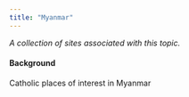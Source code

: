 ```yaml
---
title: "Myanmar"
---
```



*A collection of sites associated with this topic.*

#### Background

Catholic places of interest in Myanmar


